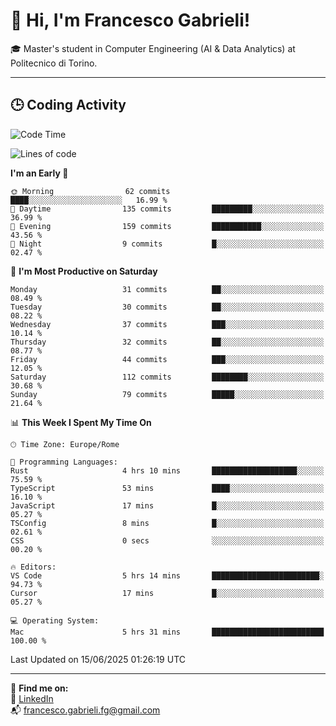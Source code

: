 # 👋 Hi, I'm Francesco Gabrieli!

🎓 Master's student in Computer Engineering (AI & Data Analytics) at Politecnico di Torino.  

---

## 🕒 Coding Activity

<!--START_SECTION:waka-->
![Code Time](http://img.shields.io/badge/Code%20Time-66%20hrs%2047%20mins-blue)

![Lines of code](https://img.shields.io/badge/From%20Hello%20World%20I%27ve%20Written-85.7%20thousand%20lines%20of%20code-blue)

**I'm an Early 🐤** 

```text
🌞 Morning                62 commits          ████░░░░░░░░░░░░░░░░░░░░░   16.99 % 
🌆 Daytime                135 commits         █████████░░░░░░░░░░░░░░░░   36.99 % 
🌃 Evening                159 commits         ███████████░░░░░░░░░░░░░░   43.56 % 
🌙 Night                  9 commits           █░░░░░░░░░░░░░░░░░░░░░░░░   02.47 % 
```
📅 **I'm Most Productive on Saturday** 

```text
Monday                   31 commits          ██░░░░░░░░░░░░░░░░░░░░░░░   08.49 % 
Tuesday                  30 commits          ██░░░░░░░░░░░░░░░░░░░░░░░   08.22 % 
Wednesday                37 commits          ███░░░░░░░░░░░░░░░░░░░░░░   10.14 % 
Thursday                 32 commits          ██░░░░░░░░░░░░░░░░░░░░░░░   08.77 % 
Friday                   44 commits          ███░░░░░░░░░░░░░░░░░░░░░░   12.05 % 
Saturday                 112 commits         ████████░░░░░░░░░░░░░░░░░   30.68 % 
Sunday                   79 commits          █████░░░░░░░░░░░░░░░░░░░░   21.64 % 
```


📊 **This Week I Spent My Time On** 

```text
🕑︎ Time Zone: Europe/Rome

💬 Programming Languages: 
Rust                     4 hrs 10 mins       ███████████████████░░░░░░   75.59 % 
TypeScript               53 mins             ████░░░░░░░░░░░░░░░░░░░░░   16.10 % 
JavaScript               17 mins             █░░░░░░░░░░░░░░░░░░░░░░░░   05.27 % 
TSConfig                 8 mins              █░░░░░░░░░░░░░░░░░░░░░░░░   02.61 % 
CSS                      0 secs              ░░░░░░░░░░░░░░░░░░░░░░░░░   00.20 % 

🔥 Editors: 
VS Code                  5 hrs 14 mins       ████████████████████████░   94.73 % 
Cursor                   17 mins             █░░░░░░░░░░░░░░░░░░░░░░░░   05.27 % 

💻 Operating System: 
Mac                      5 hrs 31 mins       █████████████████████████   100.00 % 
```


 Last Updated on 15/06/2025 01:26:19 UTC
<!--END_SECTION:waka-->


---



🔗 **Find me on:**  
💼 [LinkedIn](https://www.linkedin.com/in/francesco-gabrieli)  
📬 francesco.gabrieli.fg@gmail.com  



